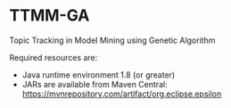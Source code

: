 # TTMM-GA
Topic Tracking in Model Mining using Genetic Algorithm

Required resources are:
- Java runtime environment 1.8 (or greater)
- JARs are available from Maven Central: https://mvnrepository.com/artifact/org.eclipse.epsilon
